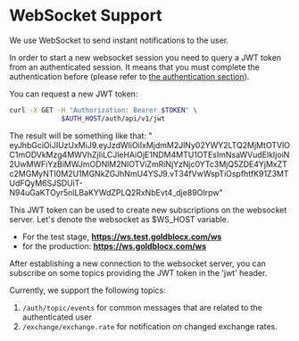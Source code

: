 # WebSocket Support

We use WebSocket to send instant notifications to the user.

In order to start a new websocket session you need to query a JWT token from
an authenticated session. It means that you must complete the authentication before
(please refer to [the authentication section](../authentication.md)).

You can request a new JWT token:

```bash
curl -X GET -H "Authorization: Bearer $TOKEN" \
             $AUTH_HOST/auth/api/v1/jwt
```

The result will be something like that:
"
eyJhbGciOiJIUzUxMiJ9.eyJzdWIiOiIxMjdmM2JlNy02YWY2LTQ2MjMtOTVlOC1mODVkMzg4MWVhZjIiLCJleHAiOjE1NDM4MTU1OTEsImNsaWVudElkIjoiN2UwMWFiYzBiMWJmODNlM2NlOTViZmRiNjYzNjc0YTc3MjQ5ZDE4YjMxZTc2MGMyNTI0M2U1MGNkZGJhNmU4YSJ9.vT34fVwWspTiOspfhtfK91Z3MTUdFQyM6SJSDUiT-N94uGaKTOyr5nlLBaKYWdZPLQ2RxNbEvt4_dje89OIrpw"

This JWT token can be used to create new subscriptions on the websocket server.
Let's denote the websocket as $WS_HOST variable.

* For the test stage, **https://ws.test.goldblocx.com/ws**
* for the production: **https://ws.goldblocx.com/ws**

After establishing a new connection to the websocket server, you can subscribe on some topics providing
the JWT token in the 'jwt' header.

Currently, we support the following topics:

1. `/auth/topic/events` for common messages that are related to the authenticated user
2. `/exchange/exchange.rate` for notification on changed exchange rates.


